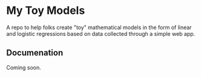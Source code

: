 # My Toy Models
A repo to help folks create "toy" mathematical models in the form of linear and logistic regressions based on data collected through a simple web app.

## Documenation 

Coming soon.

